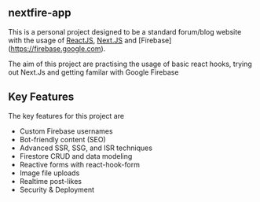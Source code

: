 ## nextfire-app

This is a personal project designed to be a standard forum/blog website with the usage of [ReactJS](https://reactjs.org/), [Next.JS](https://nextjs.org/) and [Firebase] (https://firebase.google.com).

The aim of this project are practising the usage of basic react hooks, trying out Next.Js and getting familar with Google Firebase 


## Key Features 

The key features for this project are 
- Custom Firebase usernames
-  Bot-friendly content (SEO)
- Advanced SSR, SSG, and ISR techniques
- Firestore CRUD and data modeling
- Reactive forms with react-hook-form
- Image file uploads
- Realtime post-likes
- Security & Deployment


